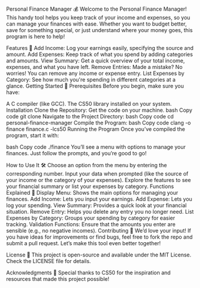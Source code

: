 Personal Finance Manager 💰
Welcome to the Personal Finance Manager! This handy tool helps you keep track of your income and expenses, so you can manage your finances with ease. Whether you want to budget better, save for something special, or just understand where your money goes, this program is here to help!

Features 🌟
Add Income: Log your earnings easily, specifying the source and amount.
Add Expenses: Keep track of what you spend by adding categories and amounts.
View Summary: Get a quick overview of your total income, expenses, and what you have left.
Remove Entries: Made a mistake? No worries! You can remove any income or expense entry.
List Expenses by Category: See how much you're spending in different categories at a glance.
Getting Started 🚀
Prerequisites
Before you begin, make sure you have:

A C compiler (like GCC).
The CS50 library installed on your system.
Installation
Clone the Repository: Get the code on your machine.
bash
Copy code
git clone <repository-url>
Navigate to the Project Directory:
bash
Copy code
cd personal-finance-manager
Compile the Program:
bash
Copy code
clang -o finance finance.c -lcs50
Running the Program
Once you’ve compiled the program, start it with:

bash
Copy code
./finance
You’ll see a menu with options to manage your finances. Just follow the prompts, and you’re good to go!

How to Use It 🛠️
Choose an option from the menu by entering the corresponding number.
Input your data when prompted (like the source of your income or the category of your expenses).
Explore the features to see your financial summary or list your expenses by category.
Functions Explained 📖
Display Menu: Shows the main options for managing your finances.
Add Income: Lets you input your earnings.
Add Expense: Lets you log your spending.
View Summary: Provides a quick look at your financial situation.
Remove Entry: Helps you delete any entry you no longer need.
List Expenses by Category: Groups your spending by category for easier tracking.
Validation Functions: Ensure that the amounts you enter are sensible (e.g., no negative incomes).
Contributing 🤝
We’d love your input! If you have ideas for improvements or find bugs, feel free to fork the repo and submit a pull request. Let’s make this tool even better together!

License 📄
This project is open-source and available under the MIT License. Check the LICENSE file for details.

Acknowledgments 🙏
Special thanks to CS50 for the inspiration and resources that made this project possible!

